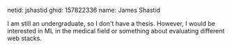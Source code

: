 netid: jshastid
ghid: 157822336
name: James Shastid

I am still an undergraduate, so I don't have a thesis. However, I would be interested in ML in the medical field or something about evaluating different web stacks.
